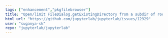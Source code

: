```yaml
---
tags: ["enhancement","pkgfilebrowser"]
title: "Open/limit FileDialog.getExistingDirectory from a subdir of root"
html_url: "https://github.com/jupyterlab/jupyterlab/issues/12929"
user: "suganya-sk"
repo: "jupyterlab/jupyterlab"
---
```


